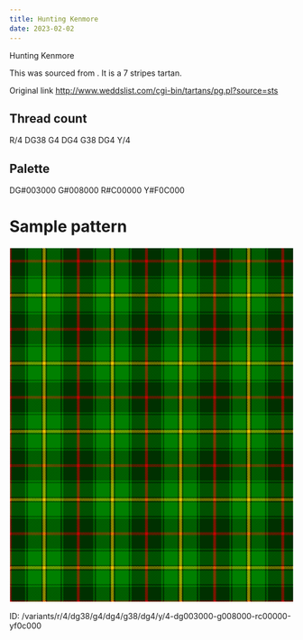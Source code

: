 ```yaml
---
title: Hunting Kenmore
date: 2023-02-02
---
```

Hunting Kenmore

This was sourced from <no value>.  It is a 7 stripes tartan.

Original link http://www.weddslist.com/cgi-bin/tartans/pg.pl?source=sts

## Thread count
R/4 DG38 G4 DG4 G38 DG4 Y/4

## Palette
DG#003000 G#008000 R#C00000 Y#F0C000

# Sample pattern

![Tartan detail](tartan.png "R/4 DG38 G4 DG4 G38 DG4 Y/4 tartan")

ID: /variants/r/4/dg38/g4/dg4/g38/dg4/y/4-dg003000-g008000-rc00000-yf0c000